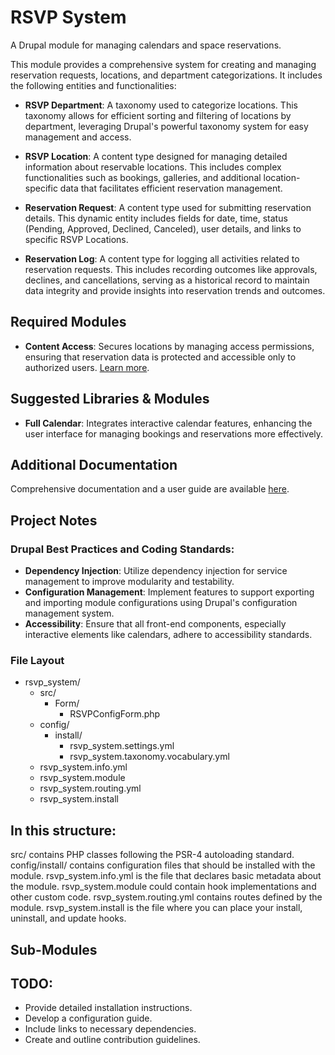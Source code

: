 # RSVP System
A Drupal module for managing calendars and space reservations.

This module provides a comprehensive system for creating and managing reservation requests, locations, and department categorizations. It includes the following entities and functionalities:

- **RSVP Department**: A taxonomy used to categorize locations. This taxonomy allows for efficient sorting and filtering of locations by department, leveraging Drupal's powerful taxonomy system for easy management and access.

- **RSVP Location**: A content type designed for managing detailed information about reservable locations. This includes complex functionalities such as bookings, galleries, and additional location-specific data that facilitates efficient reservation management.

- **Reservation Request**: A content type used for submitting reservation details. This dynamic entity includes fields for date, time, status (Pending, Approved, Declined, Canceled), user details, and links to specific RSVP Locations.

- **Reservation Log**: A content type for logging all activities related to reservation requests. This includes recording outcomes like approvals, declines, and cancellations, serving as a historical record to maintain data integrity and provide insights into reservation trends and outcomes.

## Required Modules
- **Content Access**: Secures locations by managing access permissions, ensuring that reservation data is protected and accessible only to authorized users. [Learn more](https://www.drupal.org/project/content_access).

## Suggested Libraries & Modules
- **Full Calendar**: Integrates interactive calendar features, enhancing the user interface for managing bookings and reservations more effectively.

## Additional Documentation
Comprehensive documentation and a user guide are available [here](https://gluebox.com/design/rsvp_system_guide).

## Project Notes

### Drupal Best Practices and Coding Standards:
- **Dependency Injection**: Utilize dependency injection for service management to improve modularity and testability.
- **Configuration Management**: Implement features to support exporting and importing module configurations using Drupal's configuration management system.
- **Accessibility**: Ensure that all front-end components, especially interactive elements like calendars, adhere to accessibility standards.

### File Layout

- rsvp_system/
  - src/
    - Form/
      - RSVPConfigForm.php
  - config/
    - install/
      - rsvp_system.settings.yml
      - rsvp_system.taxonomy.vocabulary.yml
  - rsvp_system.info.yml
  - rsvp_system.module
  - rsvp_system.routing.yml
  - rsvp_system.install 

## In this structure:

src/ contains PHP classes following the PSR-4 autoloading standard.
config/install/ contains configuration files that should be installed with the module.
rsvp_system.info.yml is the file that declares basic metadata about the module.
rsvp_system.module could contain hook implementations and other custom code.
rsvp_system.routing.yml contains routes defined by the module.
rsvp_system.install is the file where you can place your install, uninstall, and update hooks.



## Sub-Modules

## TODO:
- Provide detailed installation instructions.
- Develop a configuration guide.
- Include links to necessary dependencies.
- Create and outline contribution guidelines.
